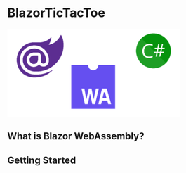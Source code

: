 # BlazorTicTacToe

<img src="Assets/BlazorWebAssemblyC.png" height=200>

## What is Blazor WebAssembly?

## Getting Started
